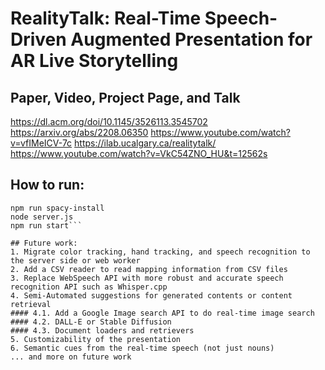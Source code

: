 # RealityTalk: Real-Time Speech-Driven Augmented Presentation for AR Live Storytelling

## Paper, Video, Project Page, and Talk
https://dl.acm.org/doi/10.1145/3526113.3545702
https://arxiv.org/abs/2208.06350
https://www.youtube.com/watch?v=vfIMeICV-7c
https://ilab.ucalgary.ca/realitytalk/
https://www.youtube.com/watch?v=VkC54ZNO_HU&t=12562s

## How to run:
```npm install
npm run spacy-install
node server.js
npm run start```

## Future work:
1. Migrate color tracking, hand tracking, and speech recognition to the server side or web worker
2. Add a CSV reader to read mapping information from CSV files
3. Replace WebSpeech API with more robust and accurate speech recognition API such as Whisper.cpp
4. Semi-Automated suggestions for generated contents or content retrieval
#### 4.1. Add a Google Image search API to do real-time image search
#### 4.2. DALL-E or Stable Diffusion
#### 4.3. Document loaders and retrievers
5. Customizability of the presentation
6. Semantic cues from the real-time speech (not just nouns)
... and more on future work

